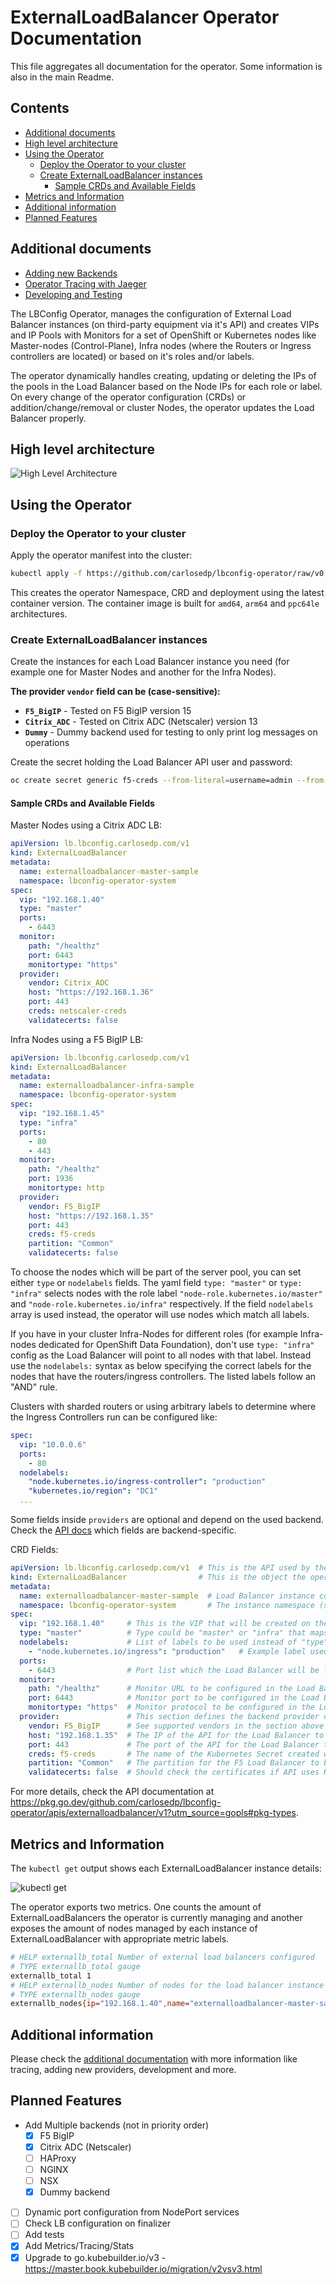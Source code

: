 # ExternalLoadBalancer Operator Documentation <!-- omit in toc -->

This file aggregates all documentation for the operator. Some information is also in the main Readme.

## Contents <!-- omit in toc -->

* [Additional documents](#additional-documents)
* [High level architecture](#high-level-architecture)
* [Using the Operator](#using-the-operator)
  * [Deploy the Operator to your cluster](#deploy-the-operator-to-your-cluster)
  * [Create ExternalLoadBalancer instances](#create-externalloadbalancer-instances)
    * [Sample CRDs and Available Fields](#sample-crds-and-available-fields)
* [Metrics and Information](#metrics-and-information)
* [Additional information](#additional-information)
* [Planned Features](#planned-features)

## Additional documents

* [Adding new Backends](Creating_Backends.md)
* [Operator Tracing with Jaeger](Tracing.md)
* [Developing and Testing](Developing_Testing.md)


The LBConfig Operator, manages the configuration of External Load Balancer instances (on third-party equipment via it's API) and creates VIPs and IP Pools with Monitors for a set of OpenShift or Kubernetes nodes like Master-nodes (Control-Plane), Infra nodes (where the Routers or Ingress controllers are located) or based on it's roles and/or labels.

The operator dynamically handles creating, updating or deleting the IPs of the pools in the Load Balancer based on the Node IPs for each role or label. On every change of the operator configuration (CRDs) or addition/change/removal or cluster Nodes, the operator updates the Load Balancer properly.

## High level architecture

![High Level Architecture](img/LBOperator-Arch.drawio.png)

## Using the Operator

### Deploy the Operator to your cluster

Apply the operator manifest into the cluster:

```sh
kubectl apply -f https://github.com/carlosedp/lbconfig-operator/raw/v0.2.0/manifests/deploy.yaml
```

This creates the operator Namespace, CRD and deployment using the latest container version. The container image is built for `amd64`, `arm64` and `ppc64le` architectures.

### Create ExternalLoadBalancer instances

Create the instances for each Load Balancer instance you need (for example one for Master Nodes and another for the Infra Nodes).

**The provider `vendor` field can be (case-sensitive):**

* **`F5_BigIP`** - Tested on F5 BigIP version 15
* **`Citrix_ADC`** - Tested on Citrix ADC (Netscaler) version 13
* **`Dummy`** - Dummy backend used for testing to only print log messages on operations

Create the secret holding the Load Balancer API user and password:

```sh
oc create secret generic f5-creds --from-literal=username=admin --from-literal=password=admin123 --namespace lbconfig-operator-system
```

#### Sample CRDs and Available Fields

Master Nodes using a Citrix ADC LB:

```yaml
apiVersion: lb.lbconfig.carlosedp.com/v1
kind: ExternalLoadBalancer
metadata:
  name: externalloadbalancer-master-sample
  namespace: lbconfig-operator-system
spec:
  vip: "192.168.1.40"
  type: "master"
  ports:
    - 6443
  monitor:
    path: "/healthz"
    port: 6443
    monitortype: "https"
  provider:
    vendor: Citrix_ADC
    host: "https://192.168.1.36"
    port: 443
    creds: netscaler-creds
    validatecerts: false
```

Infra Nodes using a F5 BigIP LB:

```yaml
apiVersion: lb.lbconfig.carlosedp.com/v1
kind: ExternalLoadBalancer
metadata:
  name: externalloadbalancer-infra-sample
  namespace: lbconfig-operator-system
spec:
  vip: "192.168.1.45"
  type: "infra"
  ports:
    - 80
    - 443
  monitor:
    path: "/healthz"
    port: 1936
    monitortype: http
  provider:
    vendor: F5_BigIP
    host: "https://192.168.1.35"
    port: 443
    creds: f5-creds
    partition: "Common"
    validatecerts: false
```

To choose the nodes which will be part of the server pool, you can set either `type` or `nodelabels` fields. The yaml field `type: "master"` or `type: "infra"` selects nodes with the role label `"node-role.kubernetes.io/master"` and `"node-role.kubernetes.io/infra"` respectively. If the field `nodelabels` array is used instead, the operator will use nodes which match all labels.

If you have in your cluster Infra-Nodes for different roles (for example Infra-nodes dedicated for OpenShift Data Foundation), don't use `type: "infra"` config as the Load Balancer will point to all nodes with that label. Instead use the `nodelabels:` syntax as below specifying the correct labels for the nodes that have the routers/ingress controllers. The listed labels follow an "AND" rule.

Clusters with sharded routers or using arbitrary labels to determine where the Ingress Controllers run can be configured like:

```yaml
spec:
  vip: "10.0.0.6"
  ports:
    - 80
  nodelabels:
    "node.kubernetes.io/ingress-controller": "production"
    "kubernetes.io/region": "DC1"
  ...
```

Some fields inside `providers` are optional and depend on the used backend. Check the [API docs](https://pkg.go.dev/github.com/carlosedp/lbconfig-operator/apis/externalloadbalancer/v1?utm_source=gopls#Provider) which fields are backend-specific.

CRD Fields:

```yaml
apiVersion: lb.lbconfig.carlosedp.com/v1  # This is the API used by the operator (mandatory)
kind: ExternalLoadBalancer                # This is the object the operator manages (mandatory)
metadata:
  name: externalloadbalancer-master-sample  # Load Balancer instance configuration name (mandatory)
  namespace: lbconfig-operator-system       # The instance namespace (same as the operator runs) (mandatory)
spec:
  vip: "192.168.1.40"     # This is the VIP that will be created on the Load Balancer for this instance (mandatory)
  type: "master"          # Type could be "master" or "infra" that maps to OpenShift labels (optional)
  nodelabels:             # List of labels to be used instead of "type" field (optional)
    - "node.kubernetes.io/ingress": "production"   # Example label used to fetch the Node IPs by this instance (optional)
  ports:
    - 6443                # Port list which the Load Balancer will be forwarding the traffic (mandatory)
  monitor:
    path: "/healthz"      # Monitor URL to be configured in the Load Balancer instance
    port: 6443            # Monitor port to be configured in the Load Balancer instance
    monitortype: "https"  # Monitor protocol to be configured in the Load Balancer instance
  provider:               # This section defines the backend provider or vendor of the Load Balancer
    vendor: F5_BigIP      # See supported vendors in the section above (mandatory)
    host: "192.168.1.35"  # The IP of the API for the Load Balancer to be managed (mandatory)
    port: 443             # The port of the API for the Load Balancer to be managed (mandatory)
    creds: f5-creds       # The name of the Kubernetes Secret created with username and password to the API (mandatory)
    partition: "Common"   # The partition for the F5 Load Balancer to be used (optional, only for F5_BigIP provider)
    validatecerts: false  # Should check the certificates if API uses HTTPS (true or false) (optional)
```

For more details, check the API documentation at <https://pkg.go.dev/github.com/carlosedp/lbconfig-operator/apis/externalloadbalancer/v1?utm_source=gopls#pkg-types>.

## Metrics and Information

The `kubectl get` output shows each ExternalLoadBalancer instance details:

![kubectl get](./docs/img/kubectl-get.jpg)

The operator exports two metrics. One counts the amount of ExternalLoadBalancers the operator is currently managing and another exposes the amount of nodes managed by each instance of ExternalLoadBalancer with appropriate metric labels.

```sh
# HELP externallb_total Number of external load balancers configured
# TYPE externallb_total gauge
externallb_total 1
# HELP externallb_nodes Number of nodes for the load balancer instance
# TYPE externallb_nodes gauge
externallb_nodes{ip="192.168.1.40",name="externalloadbalancer-master-sample",namespace="lbconfig-operator-system",port="6443",type="master"} 3
```

## Additional information

Please check the [additional documentation](docs/Readme.md) with more information like tracing, adding new providers, development and more.

## Planned Features

* Add Multiple backends (not in priority order)
  * [x] F5 BigIP
  * [x] Citrix ADC (Netscaler)
  * [ ] HAProxy
  * [ ] NGINX
  * [ ] NSX
  * [x] Dummy backend
* [ ] Dynamic port configuration from NodePort services
* [ ] Check LB configuration on finalizer
* [ ] Add tests
* [x] Add Metrics/Tracing/Stats
* [x] Upgrade to go.kubebuilder.io/v3 - <https://master.book.kubebuilder.io/migration/v2vsv3.html>

